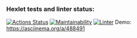 ### Hexlet tests and linter status:
[![Actions Status](https://github.com/mirolev98/frontend-project-lvl1/workflows/hexlet-check/badge.svg)](https://github.com/mirolev98/frontend-project-lvl1/actions)
[![Maintainability](https://api.codeclimate.com/v1/badges/a99a88d28ad37a79dbf6/maintainability)](https://codeclimate.com/github/codeclimate/codeclimate/maintainability)
[![Linter](https://github.com/mirolev98/frontend-project-lvl1/workflows/linter/badge.svg)](https://github.com/mirolev98/frontend-project-lvl1/actions/workflows/linter.yml)
Demo: https://asciinema.org/a/488491
